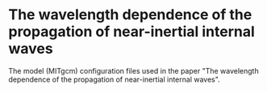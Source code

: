 # The wavelength dependence of the propagation of near-inertial internal waves
The model (MITgcm) configuration files used in the paper "The wavelength dependence of the propagation of near-inertial internal waves".
